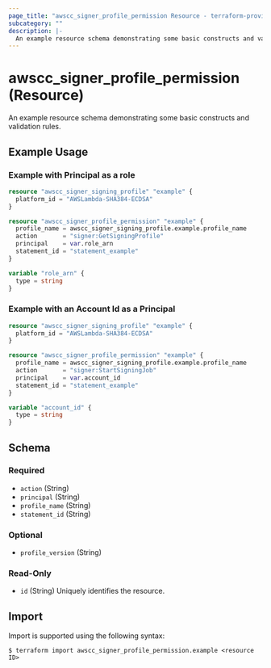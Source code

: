 ```yaml
---
page_title: "awscc_signer_profile_permission Resource - terraform-provider-awscc"
subcategory: ""
description: |-
  An example resource schema demonstrating some basic constructs and validation rules.
---
```


# awscc_signer_profile_permission (Resource)

An example resource schema demonstrating some basic constructs and validation rules.

## Example Usage

### Example with Principal as a role

```terraform
resource "awscc_signer_signing_profile" "example" {
  platform_id = "AWSLambda-SHA384-ECDSA"
}

resource "awscc_signer_profile_permission" "example" {
  profile_name = awscc_signer_signing_profile.example.profile_name
  action       = "signer:GetSigningProfile"
  principal    = var.role_arn
  statement_id = "statement_example"
}

variable "role_arn" {
  type = string
}
```

### Example with an Account Id as a Principal

```terraform
resource "awscc_signer_signing_profile" "example" {
  platform_id = "AWSLambda-SHA384-ECDSA"
}

resource "awscc_signer_profile_permission" "example" {
  profile_name = awscc_signer_signing_profile.example.profile_name
  action       = "signer:StartSigningJob"
  principal    = var.account_id
  statement_id = "statement_example"
}

variable "account_id" {
  type = string
}
```

<!-- schema generated by tfplugindocs -->
## Schema

### Required

- `action` (String)
- `principal` (String)
- `profile_name` (String)
- `statement_id` (String)

### Optional

- `profile_version` (String)

### Read-Only

- `id` (String) Uniquely identifies the resource.

## Import

Import is supported using the following syntax:

```shell
$ terraform import awscc_signer_profile_permission.example <resource ID>
```